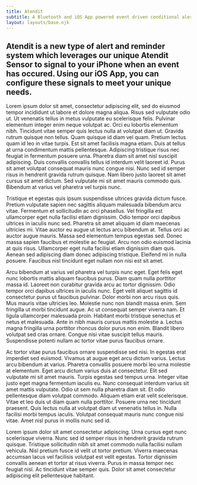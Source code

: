 ```yaml
---
title: Atendit
subtitle: A Bluetooth and iOS App powered event driven conditional alert and reminder system.
layout: layouts/base.njk
---
```


## Atendit is a new type of alert and reminder system which leverages our unique Atendit Sensor to signal to your iPhone when an event has occured. Using our iOS App, you can configure these signals to meet your unique needs. 

Lorem ipsum dolor sit amet, consectetur adipiscing elit, sed do eiusmod tempor incididunt ut labore et dolore magna aliqua. Risus sed vulputate odio ut. Ut venenatis tellus in metus vulputate eu scelerisque felis. Pulvinar elementum integer enim neque volutpat ac. Orci eu lobortis elementum nibh. Tincidunt vitae semper quis lectus nulla at volutpat diam ut. Gravida rutrum quisque non tellus. Quam quisque id diam vel quam. Pretium lectus quam id leo in vitae turpis. Est sit amet facilisis magna etiam. Duis at tellus at urna condimentum mattis pellentesque. Adipiscing tristique risus nec feugiat in fermentum posuere urna. Pharetra diam sit amet nisl suscipit adipiscing. Duis convallis convallis tellus id interdum velit laoreet id. Purus sit amet volutpat consequat mauris nunc congue nisi. Nunc sed id semper risus in hendrerit gravida rutrum quisque. Nam libero justo laoreet sit amet cursus sit amet dictum. Sed vulputate mi sit amet mauris commodo quis. Bibendum at varius vel pharetra vel turpis nunc.

Tristique et egestas quis ipsum suspendisse ultrices gravida dictum fusce. Pretium vulputate sapien nec sagittis aliquam malesuada bibendum arcu vitae. Fermentum et sollicitudin ac orci phasellus. Vel fringilla est ullamcorper eget nulla facilisi etiam dignissim. Odio tempor orci dapibus ultrices in iaculis nunc sed. Pharetra sit amet aliquam id diam maecenas ultricies mi. Vitae auctor eu augue ut lectus arcu bibendum at. Tellus orci ac auctor augue mauris. Massa sed elementum tempus egestas sed. Donec massa sapien faucibus et molestie ac feugiat. Arcu non odio euismod lacinia at quis risus. Ullamcorper eget nulla facilisi etiam dignissim diam quis. Aenean sed adipiscing diam donec adipiscing tristique. Eleifend mi in nulla posuere. Faucibus nisl tincidunt eget nullam non nisi est sit amet.

Arcu bibendum at varius vel pharetra vel turpis nunc eget. Eget felis eget nunc lobortis mattis aliquam faucibus purus. Diam quam nulla porttitor massa id. Laoreet non curabitur gravida arcu ac tortor dignissim. Odio tempor orci dapibus ultrices in iaculis nunc. Eget velit aliquet sagittis id consectetur purus ut faucibus pulvinar. Dolor morbi non arcu risus quis. Mus mauris vitae ultricies leo. Molestie nunc non blandit massa enim. Sem fringilla ut morbi tincidunt augue. Ac ut consequat semper viverra nam. Et ligula ullamcorper malesuada proin. Habitant morbi tristique senectus et netus et malesuada. Ante in nibh mauris cursus mattis molestie a. Lectus magna fringilla urna porttitor rhoncus dolor purus non enim. Blandit libero volutpat sed cras ornare. Congue nisi vitae suscipit tellus mauris. Suspendisse potenti nullam ac tortor vitae purus faucibus ornare.

Ac tortor vitae purus faucibus ornare suspendisse sed nisi. In egestas erat imperdiet sed euismod. Vivamus at augue eget arcu dictum varius. Lectus arcu bibendum at varius. Pharetra convallis posuere morbi leo urna molestie at elementum. Eget arcu dictum varius duis at consectetur. Elit sed vulputate mi sit amet mauris. Turpis egestas sed tempus urna. Integer vitae justo eget magna fermentum iaculis eu. Nunc consequat interdum varius sit amet mattis vulputate. Odio ut sem nulla pharetra diam sit. Et odio pellentesque diam volutpat commodo. Aliquam etiam erat velit scelerisque. Vitae et leo duis ut diam quam nulla porttitor. Posuere urna nec tincidunt praesent. Quis lectus nulla at volutpat diam ut venenatis tellus in. Nulla facilisi morbi tempus iaculis. Volutpat consequat mauris nunc congue nisi vitae. Amet nisl purus in mollis nunc sed id.

Lorem ipsum dolor sit amet consectetur adipiscing. Urna cursus eget nunc scelerisque viverra. Nunc sed id semper risus in hendrerit gravida rutrum quisque. Tristique sollicitudin nibh sit amet commodo nulla facilisi nullam vehicula. Nisl pretium fusce id velit ut tortor pretium. Viverra maecenas accumsan lacus vel facilisis volutpat est velit egestas. Tortor dignissim convallis aenean et tortor at risus viverra. Purus in massa tempor nec feugiat nisl. Ac tincidunt vitae semper quis. Dolor sit amet consectetur adipiscing elit pellentesque habitant.